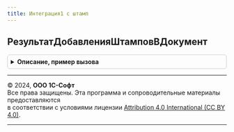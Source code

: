 ```yaml
---
title: Интеграция1 с штамп
---
```



## РезультатДобавленияШтамповВДокумент
<details style="margin: 1em 0; padding: 0.5em; border: 1px solid #ccc; border-radius: 6px;">

<summary style="font-weight: bold; cursor: pointer;">Описание, пример вызова</summary>

```bsl

// Возвращает результат добавления штампов в документ.
//
// Параметры:
//   ПараметрыДобавленияШтампов - см. Интеграция1СШтампКлиентСервер.НовыеПараметрыДобавленияШтамповВДокумент
//   Таймаут - Число, Неопределено - Максимальное время ожидания получения результата выполнения задания из сервиса
//                                    (не больше 600 сек). По умолчанию - 600 сек.
//
// Возвращаемое значение:
//   Структура:
//    * ЕстьОшибки          - Булево - Признак наличия ошибок.
//    * ИнформацияОбОшибках - Структура - Информация об ошибках выополнения запроса:
//       ** КодСостояния - Число      - Код состояния HTTP ответа.
//       ** Данные       - Структура  - Данные ответа сервиса.
//       ** URLРедиректа - Строка     - URL адрес для повторного обращения.
//       ** Интервал     - Число      - Интервал (в секундах) для повторного обращения к сервису.
//       ** ТекстОшибки  - Строка     - Текст ошибки на стороне сервиса.
//    * ЕстьРезультат      - Булево         - Признак успешного выполнения запроса.
//    * ДвоичныеДанные     - ДвоичныеДанные - Двоичные данные результата (PDF документа).
//
Функция РезультатДобавленияШтамповВДокумент(Знач ПараметрыДобавленияШтампов, Знач Таймаут = Неопределено) Экспорт
```

Пример вызова
```bsl
Результат = Интеграция1СШтамп.РезультатДобавленияШтамповВДокумент(ПараметрыДобавленияШтампов, Таймаут);
```
</details>

---

© 2024, **ООО 1С-Софт**  
Все права защищены. Эта программа и сопроводительные материалы предоставляются  
в соответствии с условиями лицензии [Attribution 4.0 International (CC BY 4.0)](https://creativecommons.org/licenses/by/4.0/legalcode).

---
